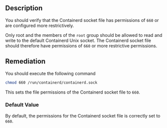 ## Description

You should verify that the Containerd socket file has permissions of `660` or are configured more restrictively.

Only root and the members of the `root` group should be allowed to read and write to the default Containerd Unix socket. The Containerd socket file should therefore have permissions of `660` or more restrictive permissions.

## Remediation

You should execute the following command

```bash
chmod 660 /run/containerd/containerd.sock
```

This sets the file permissions of the Containerd socket file to `660`.

### Default Value

By default, the permissions for the Containerd socket file is correctly set to `660`.